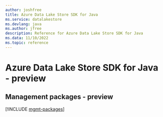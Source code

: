 ```yaml
---
author: joshfree
title: Azure Data Lake Store SDK for Java
ms.service: datalakestore
ms.devlang: java
ms.author: jfree
description: Reference for Azure Data Lake Store SDK for Java
ms.data: 11/10/2022
ms.topic: reference
---
```

# Azure Data Lake Store SDK for Java - preview

## Management packages - preview
[!INCLUDE [mgmt-packages](data-lake-store-mgmt-index.md)]
